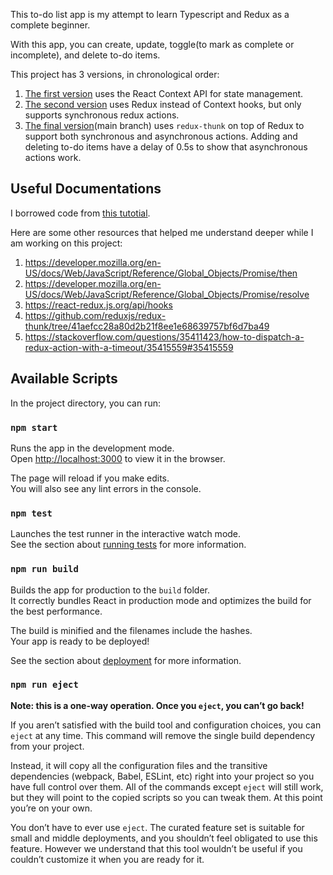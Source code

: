 This to-do list app is my attempt to learn Typescript and Redux as a complete beginner.

With this app, you can create, update, toggle(to mark as complete or incomplete), and delete to-do items.

This project has 3 versions, in chronological order:
1. [The first version](https://github.com/yuhanx0728/react-ts-todo-web-app/tree/ts-only) uses the React Context API for state management.
2. [The second version](https://github.com/yuhanx0728/react-ts-todo-web-app/tree/sync-redux) uses Redux instead of Context hooks, but only supports synchronous redux actions.
3. [The final version](https://github.com/yuhanx0728/react-ts-todo-web-app/tree/main)(main branch) uses `redux-thunk` on top of Redux to support both synchronous and asynchronous actions. Adding and deleting to-do items have a delay of 0.5s to show that asynchronous actions work.

## Useful Documentations

I borrowed code from [this tutotial](https://www.freecodecamp.org/news/how-to-use-redux-in-your-react-typescript-app).

Here are some other resources that helped me understand deeper while I am working on this project:
1. https://developer.mozilla.org/en-US/docs/Web/JavaScript/Reference/Global_Objects/Promise/then
2. https://developer.mozilla.org/en-US/docs/Web/JavaScript/Reference/Global_Objects/Promise/resolve
3. https://react-redux.js.org/api/hooks
4. https://github.com/reduxjs/redux-thunk/tree/41aefcc28a80d2b21f8ee1e68639757bf6d7ba49
5. https://stackoverflow.com/questions/35411423/how-to-dispatch-a-redux-action-with-a-timeout/35415559#35415559

## Available Scripts

In the project directory, you can run:

### `npm start`

Runs the app in the development mode.\
Open [http://localhost:3000](http://localhost:3000) to view it in the browser.

The page will reload if you make edits.\
You will also see any lint errors in the console.

### `npm test`

Launches the test runner in the interactive watch mode.\
See the section about [running tests](https://facebook.github.io/create-react-app/docs/running-tests) for more information.

### `npm run build`

Builds the app for production to the `build` folder.\
It correctly bundles React in production mode and optimizes the build for the best performance.

The build is minified and the filenames include the hashes.\
Your app is ready to be deployed!

See the section about [deployment](https://facebook.github.io/create-react-app/docs/deployment) for more information.

### `npm run eject`

**Note: this is a one-way operation. Once you `eject`, you can’t go back!**

If you aren’t satisfied with the build tool and configuration choices, you can `eject` at any time. This command will remove the single build dependency from your project.

Instead, it will copy all the configuration files and the transitive dependencies (webpack, Babel, ESLint, etc) right into your project so you have full control over them. All of the commands except `eject` will still work, but they will point to the copied scripts so you can tweak them. At this point you’re on your own.

You don’t have to ever use `eject`. The curated feature set is suitable for small and middle deployments, and you shouldn’t feel obligated to use this feature. However we understand that this tool wouldn’t be useful if you couldn’t customize it when you are ready for it.
